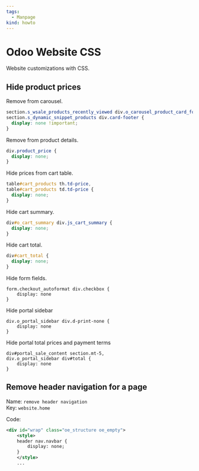 ```yaml
---
tags:
  - Manpage
kind: howto
---
```


# Odoo Website CSS

Website customizations with CSS.

## Hide product prices

Remove from carousel.

```css
section.s_wsale_products_recently_viewed div.o_carousel_product_card_footer,
section.s_dynamic_snippet_products div.card-footer {
  display: none !important;
}
```

Remove from product details.

```css
div.product_price {
  display: none;
}
```

Hide prices from cart table.

```css
table#cart_products th.td-price,
table#cart_products td.td-price {
  display: none;
}
```

Hide cart summary.

```css
div#o_cart_summary div.js_cart_summary {
  display: none;
}
```

Hide cart total.

```css
div#cart_total {
  display: none;
}
```

Hide form fields.

```
form.checkout_autoformat div.checkbox {
	display: none
}
```

Hide portal sidebar

```
div.o_portal_sidebar div.d-print-none {
	display: none
}
```

Hide portal total prices and payment terms

```
div#portal_sale_content section.mt-5,
div.o_portal_sidebar div#total {
	display: none
}
```

## Remove header navigation for a page

Name: `remove header navigation`  
Key: `website.home`

Code:

```xml
<div id="wrap" class="oe_structure oe_empty">
	<style>
	header nav.navbar {
		display: none;
	}
	</style>
	...
```
